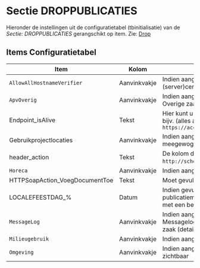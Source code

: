 # Sectie DROPPUBLICATIES

Hieronder de instellingen uit de configuratietabel (tbinitialisatie) van de _Sectie: DROPPUBLICATIES_ gerangschikt op item. Zie: [Drop](../drop.md)

## Items Configuratietabel

| Item                           | Kolom        | Omschrijving                                                                                                                                                                                                                                                           |
| ------------------------------ | ------------ | ---------------------------------------------------------------------------------------------------------------------------------------------------------------------------------------------------------------------------------------------------------------------- |
| `AllowAllHostnameVerifier`     | Aanvinkvakje | Indien aangevinkt is zal de Openwave Cloud instemmen met een self-signed of verlopen (server)certificaat bij een verbinding onder https                                                                                                                                |
| `ApvOverig`                    | Aanvinkvakje | Indien aangevinkt dan is het blok DROP in het detailscherm in het detailscherm van de APV-Overige zaak zichtbaar                                                                                                                                                       |
| Endpoint_isAlive               | Tekst        | Hier kunt u de URL opgeven van het endpoint waarvan u de verbinding met KOOP wil testen bijv. (alles aan elkaar zonder spaties): `https://acceptatie.overheidsservicebus.com/opentunnel/00000003332595610000/drop/3epas`                                               |
| Gebruikprojectlocaties         | Aanvinkvakje | Indien aangevinkt dan wordt de hoofdprojectlocatie (uit tbzaakkadperc) met voorrang meegewogen bij het bepalen van de coordinaten                                                                                                                                      |
| header_action                  | Tekst        | De kolom dient gevuld te worden met (alles aan elkaar zonder spaties): `http://schemas.koopwrp.nl/2020/01/drp/api/`, Let op! er moeten quotes om de URL staan                                                                                                          |
| `Horeca`                       | Aanvinkvakje | Indien aangevinkt dan is het blok DROP in het detailscherm van de Horeca zichtbaar                                                                                                                                                                                     |
| HTTPSoapAction_VoegDocumentToe | Tekst        | Moet gevuld zijn met _VoegDossierToeEnPubliceer_                                                                                                                                                                                                                       |
| LOCALEFEESTDAG\_%              | Datum        | Indien gevuld dan zal OpenWave rekening houden met deze dag bij het bepalen van het publicatiemoment. Het is mogelijk meerdere feestdagen op te nemen door % te vervangen met een benaming van de feestdag (bv. LOCALEFEESTDAG_Dierendag)                              |
| `MessageLog`                   | Aanvinkvakje | Indien aangevinkt dan wordt het berichtenverkeer omtrent de DROPPublicaties gelogd in de Messagelog. Indien niet aangevinkt en de DROP wordt aangeroepen vanuit één specifieke zaak (detailpagina van één item van de lijst DROP op openingsportaal) wordt toch gelogd |
| `Milieugebruik`                | Aanvinkvakje | Indien aangevinkt dan is het blok DROP in het detailscherm van Milieu/gebruik zichtbaar                                                                                                                                                                                |
| `Omgeving`                     | Aanvinkvakje | Indien aangevinkt dan is het blok DROP in het detailscherm van de Omgevingszaak zichtbaar                                                                                                                                                                              |
